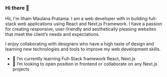 ### Hi there 👋

Hii, I'm Ilham Maulana Pratama. I am a web developer with in building full-stack web applications using React and Next.js Framework. I have a passion for creating responsive, user-friendly and aesthetically pleasing websites that meet the client’s needs and expectations.

I enjoy collaborating with designers who have a high taste of design and learning new technologies and tools to improve my web development skills.

- 🌱 I’m currently learning Full-Stack framework React, Next.js
- 👯 I’m looking to open position in frontend or collaborate on any Next.js projects

<!--
**impfundev/impfundev** is a ✨ _special_ ✨ repository because its `README.md` (this file) appears on your GitHub profile.

Here are some ideas to get you started:

- 🔭 I’m currently working on ...
- 🤔 I’m looking for help with ...
- 💬 Ask me about ...
- 📫 How to reach me: ...
- 😄 Pronouns: ...
- ⚡ Fun fact: ...
-->
